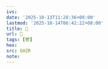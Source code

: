 ```yaml
---
ivs:
date: '2025-10-13T11:28:36+08:00'
lastmod: '2025-10-14T06:42:22+08:00'
title: 󰝵
url: 󰝵
tags: [鬱]
hex: 
src: GHZR
note:
---
```

